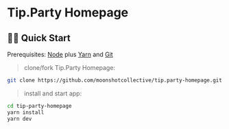 # Tip.Party Homepage

## 🏄‍♂️ Quick Start

Prerequisites: [Node](https://nodejs.org/en/download/) plus [Yarn](https://classic.yarnpkg.com/en/docs/install/) and [Git](https://git-scm.com/downloads)

> clone/fork Tip.Party Homepage:

```bash
git clone https://github.com/moonshotcollective/tip.party-homepage.git
```
> install and start app:

```bash
cd tip-party-homepage
yarn install
yarn dev
```
